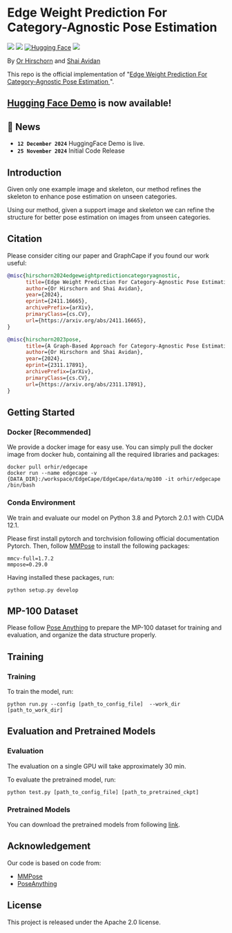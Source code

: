 # Edge Weight Prediction For Category-Agnostic Pose Estimation
<a href="https://orhir.github.io/edge_cape/"><img src="https://img.shields.io/static/v1?label=Project&message=Website&color=blue"></a>
<a href="https://arxiv.org/pdf/2411.16665"><img src="https://img.shields.io/badge/arXiv-311.17891-b31b1b.svg"></a>
[![Hugging Face](https://img.shields.io/badge/%F0%9F%A4%97%20Hugging%20Face-Spaces-blue)](https://huggingface.co/spaces/orhir/EdgeCape)
<a href="https://www.apache.org/licenses/LICENSE-2.0.txt"><img src="https://img.shields.io/badge/License-Apache-yellow"></a>


By [Or Hirschorn](https://scholar.google.co.il/citations?user=GgFuT_QAAAAJ&hl=iw&oi=ao) and [Shai Avidan](https://scholar.google.co.il/citations?hl=iw&user=hpItE1QAAAAJ)

This repo is the official implementation of "[Edge Weight Prediction For Category-Agnostic Pose Estimation
](https://arxiv.org/abs/2411.16665)".

## [Hugging Face Demo](https://huggingface.co/spaces/orhir/EdgeCape) is now available!

## 🔔 News
- **`12 December 2024`** HuggingFace Demo is live.
- **`25 November 2024`** Initial Code Release


## Introduction
Given only one example image and skeleton,  our method refines the skeleton to enhance pose estimation on unseen categories.

Using our method, given a support image and skeleton we can refine the structure for better pose estimation on images from unseen categories.

## Citation
Please consider citing our paper and GraphCape if you found our work useful:
```bibtex
@misc{hirschorn2024edgeweightpredictioncategoryagnostic,
      title={Edge Weight Prediction For Category-Agnostic Pose Estimation}, 
      author={Or Hirschorn and Shai Avidan},
      year={2024},
      eprint={2411.16665},
      archivePrefix={arXiv},
      primaryClass={cs.CV},
      url={https://arxiv.org/abs/2411.16665}, 
}

@misc{hirschorn2023pose,
      title={A Graph-Based Approach for Category-Agnostic Pose Estimation}, 
      author={Or Hirschorn and Shai Avidan},
      year={2024},
      eprint={2311.17891},
      archivePrefix={arXiv},
      primaryClass={cs.CV},
      url={https://arxiv.org/abs/2311.17891}, 
}
```

## Getting Started

### Docker [Recommended]
We provide a docker image for easy use.
You can simply pull the docker image from docker hub, containing all the required libraries and packages:

```
docker pull orhir/edgecape
docker run --name edgecape -v {DATA_DIR}:/workspace/EdgeCape/EdgeCape/data/mp100 -it orhir/edgecape /bin/bash
```
### Conda Environment
We train and evaluate our model on Python 3.8 and Pytorch 2.0.1 with CUDA 12.1. 

Please first install pytorch and torchvision following official documentation Pytorch. 
Then, follow [MMPose](https://mmpose.readthedocs.io/en/latest/installation.html) to install the following packages:
```
mmcv-full=1.7.2
mmpose=0.29.0
```
Having installed these packages, run:
```
python setup.py develop
```

## MP-100 Dataset
Please follow [Pose Anything](https://github.com/orhir/PoseAnything) to prepare the MP-100 dataset for training and evaluation, and organize the data structure properly.

## Training

### Training
To train the model, run:
```
python run.py --config [path_to_config_file]  --work_dir [path_to_work_dir]
```

## Evaluation and Pretrained Models

### Evaluation
The evaluation on a single GPU will take approximately 30 min. 

To evaluate the pretrained model, run:
```
python test.py [path_to_config_file] [path_to_pretrained_ckpt]
```

### Pretrained Models

You can download the pretrained models from following [link](https://drive.google.com/drive/folders/1gbeeVQ-Y8Dj2FrsDatf5ZLWpzv5u8HyL?usp=sharing).

## Acknowledgement

Our code is based on code from:
 - [MMPose](https://github.com/open-mmlab/mmpose)
 - [PoseAnything](https://github.com/orhir/PoseAnything)


## License
This project is released under the Apache 2.0 license.
